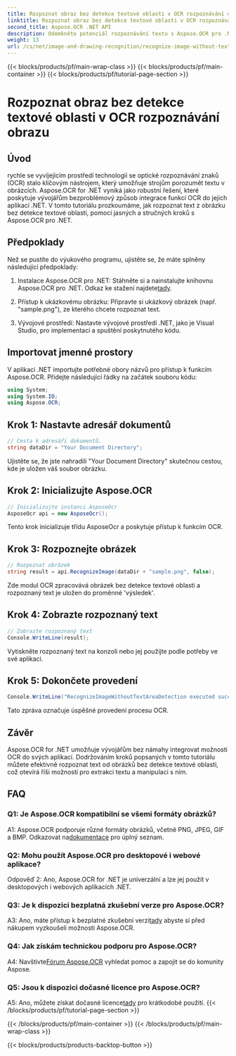 ```yaml
---
title: Rozpoznat obraz bez detekce textové oblasti v OCR rozpoznávání obrazu
linktitle: Rozpoznat obraz bez detekce textové oblasti v OCR rozpoznávání obrazu
second_title: Aspose.OCR .NET API
description: Odemkněte potenciál rozpoznávání textu s Aspose.OCR pro .NET. Rozpoznejte text od obrázků bez námahy.
weight: 13
url: /cs/net/image-and-drawing-recognition/recognize-image-without-text-area-detection/
---
```


{{< blocks/products/pf/main-wrap-class >}}
{{< blocks/products/pf/main-container >}}
{{< blocks/products/pf/tutorial-page-section >}}

# Rozpoznat obraz bez detekce textové oblasti v OCR rozpoznávání obrazu

## Úvod

rychle se vyvíjejícím prostředí technologií se optické rozpoznávání znaků (OCR) stalo klíčovým nástrojem, který umožňuje strojům porozumět textu v obrázcích. Aspose.OCR for .NET vyniká jako robustní řešení, které poskytuje vývojářům bezproblémový způsob integrace funkcí OCR do jejich aplikací .NET. V tomto tutoriálu prozkoumáme, jak rozpoznat text z obrázku bez detekce textové oblasti, pomocí jasných a stručných kroků s Aspose.OCR pro .NET.

## Předpoklady

Než se pustíte do výukového programu, ujistěte se, že máte splněny následující předpoklady:

1.  Instalace Aspose.OCR pro .NET: Stáhněte si a nainstalujte knihovnu Aspose.OCR pro .NET. Odkaz ke stažení najdete[tady](https://releases.aspose.com/ocr/net/).

2. Přístup k ukázkovému obrázku: Připravte si ukázkový obrázek (např. "sample.png"), ze kterého chcete rozpoznat text.

3. Vývojové prostředí: Nastavte vývojové prostředí .NET, jako je Visual Studio, pro implementaci a spuštění poskytnutého kódu.

## Importovat jmenné prostory

V aplikaci .NET importujte potřebné obory názvů pro přístup k funkcím Aspose.OCR. Přidejte následující řádky na začátek souboru kódu:

```csharp
using System;
using System.IO;
using Aspose.OCR;
```

## Krok 1: Nastavte adresář dokumentů

```csharp
// Cesta k adresáři dokumentů.
string dataDir = "Your Document Directory";
```

Ujistěte se, že jste nahradili "Your Document Directory" skutečnou cestou, kde je uložen váš soubor obrázku.

## Krok 2: Inicializujte Aspose.OCR

```csharp
// Inicializujte instanci AsposeOcr
AsposeOcr api = new AsposeOcr();
```

Tento krok inicializuje třídu AsposeOcr a poskytuje přístup k funkcím OCR.

## Krok 3: Rozpoznejte obrázek

```csharp
// Rozpoznat obrázek
string result = api.RecognizeImage(dataDir + "sample.png", false);
```

Zde modul OCR zpracovává obrázek bez detekce textové oblasti a rozpoznaný text je uložen do proměnné 'výsledek'.

## Krok 4: Zobrazte rozpoznaný text

```csharp
// Zobrazte rozpoznaný text
Console.WriteLine(result);
```

Vytiskněte rozpoznaný text na konzoli nebo jej použijte podle potřeby ve své aplikaci.

## Krok 5: Dokončete provedení

```csharp
Console.WriteLine("RecognizeImageWithoutTextAreaDetection executed successfully");
```

Tato zpráva označuje úspěšné provedení procesu OCR.

## Závěr

Aspose.OCR for .NET umožňuje vývojářům bez námahy integrovat možnosti OCR do svých aplikací. Dodržováním kroků popsaných v tomto tutoriálu můžete efektivně rozpoznat text od obrázků bez detekce textové oblasti, což otevírá říši možností pro extrakci textu a manipulaci s ním.

## FAQ

### Q1: Je Aspose.OCR kompatibilní se všemi formáty obrázků?

 A1: Aspose.OCR podporuje různé formáty obrázků, včetně PNG, JPEG, GIF a BMP. Odkazovat na[dokumentace](https://reference.aspose.com/ocr/net/) pro úplný seznam.

### Q2: Mohu použít Aspose.OCR pro desktopové i webové aplikace?

Odpověď 2: Ano, Aspose.OCR for .NET je univerzální a lze jej použít v desktopových i webových aplikacích .NET.

### Q3: Je k dispozici bezplatná zkušební verze pro Aspose.OCR?

 A3: Ano, máte přístup k bezplatné zkušební verzi[tady](https://releases.aspose.com/) abyste si před nákupem vyzkoušeli možnosti Aspose.OCR.

### Q4: Jak získám technickou podporu pro Aspose.OCR?

 A4: Navštivte[Fórum Aspose.OCR](https://forum.aspose.com/c/ocr/16) vyhledat pomoc a zapojit se do komunity Aspose.

### Q5: Jsou k dispozici dočasné licence pro Aspose.OCR?

 A5: Ano, můžete získat dočasné licence[tady](https://purchase.aspose.com/temporary-license/) pro krátkodobé použití.
{{< /blocks/products/pf/tutorial-page-section >}}

{{< /blocks/products/pf/main-container >}}
{{< /blocks/products/pf/main-wrap-class >}}

{{< blocks/products/products-backtop-button >}}
